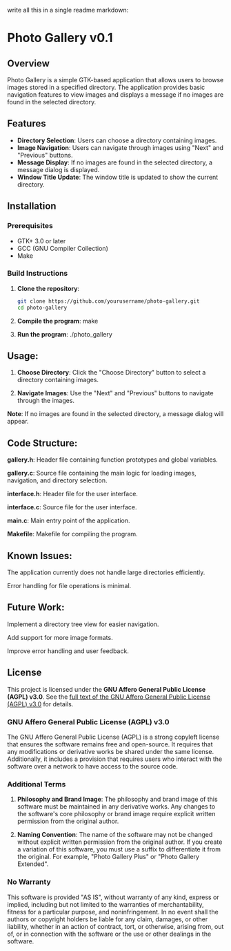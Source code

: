 write all this in a single readme markdown:

# Photo Gallery v0.1

## Overview

Photo Gallery is a simple GTK-based application that allows users to browse images stored in a specified directory. The application provides basic navigation features to view images and displays a message if no images are found in the selected directory.

## Features

- **Directory Selection**: Users can choose a directory containing images.
- **Image Navigation**: Users can navigate through images using "Next" and "Previous" buttons.
- **Message Display**: If no images are found in the selected directory, a message dialog is displayed.
- **Window Title Update**: The window title is updated to show the current directory.

## Installation

### Prerequisites

- GTK+ 3.0 or later
- GCC (GNU Compiler Collection)
- Make

### Build Instructions

1. **Clone the repository**:
   ```sh
   git clone https://github.com/yourusername/photo-gallery.git
   cd photo-gallery

2. **Compile the program**:
make

3. **Run the program**:
./photo_gallery

## Usage:

1. **Choose Directory**: Click the "Choose Directory" button to select a directory containing images.

2. **Navigate Images**: Use the "Next" and "Previous" buttons to navigate through the images.

**Note**: If no images are found in the selected directory, a message dialog will appear.

## Code Structure:

**gallery.h**: Header file containing function prototypes and global variables.

**gallery.c**: Source file containing the main logic for loading images, navigation, and directory selection.

**interface.h**: Header file for the user interface.

**interface.c**: Source file for the user interface.

**main.c**: Main entry point of the application.

**Makefile**: Makefile for compiling the program.

## Known Issues:

The application currently does not handle large directories efficiently.

Error handling for file operations is minimal.

## Future Work:

Implement a directory tree view for easier navigation.

Add support for more image formats.

Improve error handling and user feedback.

## License

This project is licensed under the **GNU Affero General Public License (AGPL) v3.0**. See the [full text of the GNU Affero General Public License (AGPL) v3.0](https://www.gnu.org/licenses/agpl-3.0.txt) for details.

### GNU Affero General Public License (AGPL) v3.0

The GNU Affero General Public License (AGPL) is a strong copyleft license that ensures the software remains free and open-source. It requires that any modifications or derivative works be shared under the same license. Additionally, it includes a provision that requires users who interact with the software over a network to have access to the source code.

### Additional Terms

1. **Philosophy and Brand Image**: The philosophy and brand image of this software must be maintained in any derivative works. Any changes to the software's core philosophy or brand image require explicit written permission from the original author.

2. **Naming Convention**: The name of the software may not be changed without explicit written permission from the original author. If you create a variation of this software, you must use a suffix to differentiate it from the original. For example, "Photo Gallery Plus" or "Photo Gallery Extended".

### No Warranty

This software is provided "AS IS", without warranty of any kind, express or implied, including but not limited to the warranties of merchantability, fitness for a particular purpose, and noninfringement. In no event shall the authors or copyright holders be liable for any claim, damages, or other liability, whether in an action of contract, tort, or otherwise, arising from, out of, or in connection with the software or the use or other dealings in the software.
